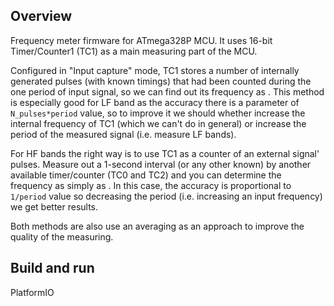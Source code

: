 ## Overview
Frequency meter firmware for ATmega328P MCU. It uses 16-bit Timer/Counter1 (TC1) as a main measuring part of the MCU.

Configured in "Input capture" mode, TC1 stores a number of internally generated pulses (with known timings) that had been counted during the one period of input signal, so we can find out its frequency as . This method is especially good for LF band as the accuracy there is a parameter of `N_pulses*period` value, so to improve it we should whether increase the internal frequency of TC1 (which we can't do in general) or increase the period of the measured signal (i.e. measure LF bands).

For HF bands the right way is to use TC1 as a counter of an external signal' pulses. Measure out a 1-second interval (or any other known) by another available timer/counter (TC0 and TC2) and you can determine the frequency as simply as . In this case, the accuracy is proportional to `1/period` value so decreasing the period (i.e. increasing an input frequency) we get better results.

Both methods are also use an averaging as an approach to improve the quality of the measuring.


## Build and run
PlatformIO
